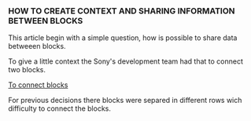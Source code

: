 ### HOW TO CREATE CONTEXT AND SHARING INFORMATION BETWEEN BLOCKS

This article begin with a simple question, how is possible to share data betweeen blocks. 

To give a little context the Sony's development team had that to connect two blocks.

[To connect blocks](/arquivos/to_connect_blocks.png)

For previous decisions there blocks were separed in different rows wich difficulty to connect the blocks.



